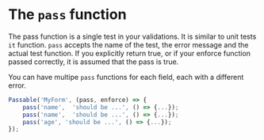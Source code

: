 # The `pass` function
The pass function is a single test in your validations. It is similar to unit tests `it` function. `pass` accepts the name of the test, the error message and the actual test function. If you explicitly return true, or if your enforce function passed correctly, it is assumed that the pass is true.

You can have multipe `pass` functions for each field, each with a different error.

```js
Passable('MyForm', (pass, enforce) => {
    pass('name',  'should be ...', () => {...});
    pass('name',  'should be ...', () => {...});
    pass('age', 'should be ...', () => {...});
});
```